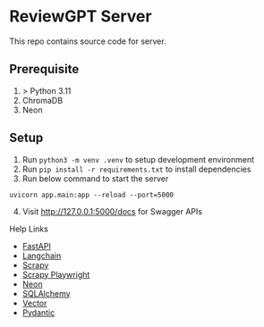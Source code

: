 # ReviewGPT Server

This repo contains source code for server.

## Prerequisite
1. &gt; Python 3.11
2. ChromaDB
3. Neon

## Setup
1. Run `python3 -m venv .venv` to setup development environment
2. Run `pip install -r requirements.txt` to install dependencies
3. Run below command to start the server
```
uvicorn app.main:app --reload --port=5000
```
4. Visit http://127.0.0.1:5000/docs for Swagger APIs

Help Links
- [FastAPI](https://fastapi.tiangolo.com)
- [Langchain](https://python.langchain.com/docs/get_started/introduction)
- [Scrapy](https://scrapy.org)
- [Scrapy Playwright](https://github.com/scrapy-plugins/scrapy-playwright)
- [Neon](https://neon.tech/docs/ai/ai-concepts)
- [SQLAlchemy](https://www.sqlalchemy.org)
- [Vector](https://neon.tech/docs/extensions/pgvector)
- [Pydantic](https://docs.pydantic.dev/latest)
